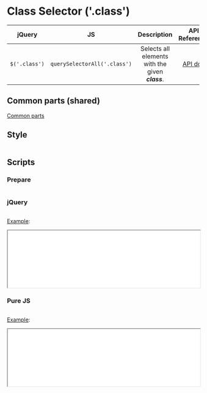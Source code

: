 # Class Selector ('.class')

| jQuery | JS | Description | API Reference |
|:--:|:--:|:--:|:--:|
| `$('.class')` | `querySelectorAll('.class')` | Selects all elements with the given **_class_**. | [API doc](https://api.jquery.com/class-selector/) |

## Common parts (shared)

[Common parts](/docs/mdview.html?example/index.md)

## Style

```css:src/style.css
```

## Scripts

### Prepare

```js:src/prepare.js
```

### jQuery

```js:src/jquery.js
```

[Example](example.html?jquery):

<iframe width="100%" height="150" src="example.html?jquery"></iframe>

### Pure JS

```js:src/pure.js
```

[Example](example.html?pure):

<iframe width="100%" height="150" src="example.html?pure"></iframe>

